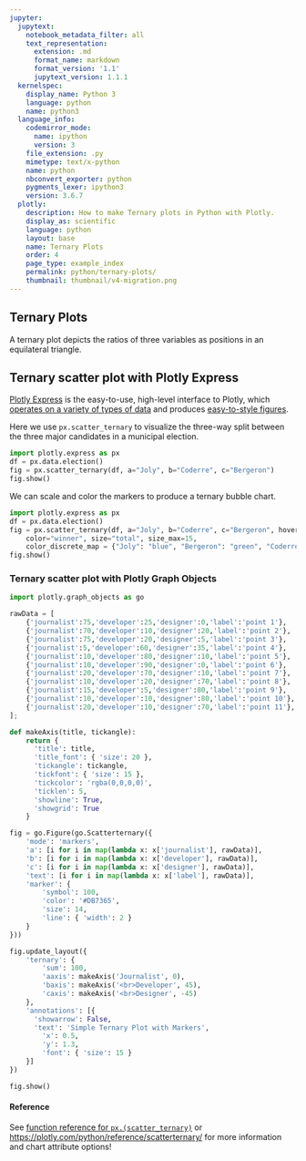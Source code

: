 ```yaml
---
jupyter:
  jupytext:
    notebook_metadata_filter: all
    text_representation:
      extension: .md
      format_name: markdown
      format_version: '1.1'
      jupytext_version: 1.1.1
  kernelspec:
    display_name: Python 3
    language: python
    name: python3
  language_info:
    codemirror_mode:
      name: ipython
      version: 3
    file_extension: .py
    mimetype: text/x-python
    name: python
    nbconvert_exporter: python
    pygments_lexer: ipython3
    version: 3.6.7
  plotly:
    description: How to make Ternary plots in Python with Plotly.
    display_as: scientific
    language: python
    layout: base
    name: Ternary Plots
    order: 4
    page_type: example_index
    permalink: python/ternary-plots/
    thumbnail: thumbnail/v4-migration.png
---
```


## Ternary Plots

A ternary plot depicts the ratios of three variables as positions in an equilateral triangle.

## Ternary scatter plot with Plotly Express

[Plotly Express](/python/plotly-express/) is the easy-to-use, high-level interface to Plotly, which [operates on a variety of types of data](/python/px-arguments/) and produces [easy-to-style figures](/python/styling-plotly-express/).

Here we use `px.scatter_ternary` to visualize the three-way split between the three major candidates in a municipal election.

```python
import plotly.express as px
df = px.data.election()
fig = px.scatter_ternary(df, a="Joly", b="Coderre", c="Bergeron")
fig.show()
```

We can scale and color the markers to produce a ternary bubble chart.

```python
import plotly.express as px
df = px.data.election()
fig = px.scatter_ternary(df, a="Joly", b="Coderre", c="Bergeron", hover_name="district",
    color="winner", size="total", size_max=15,
    color_discrete_map = {"Joly": "blue", "Bergeron": "green", "Coderre":"red"} )
fig.show()
```

### Ternary scatter plot with Plotly Graph Objects

```python
import plotly.graph_objects as go

rawData = [
    {'journalist':75,'developer':25,'designer':0,'label':'point 1'},
    {'journalist':70,'developer':10,'designer':20,'label':'point 2'},
    {'journalist':75,'developer':20,'designer':5,'label':'point 3'},
    {'journalist':5,'developer':60,'designer':35,'label':'point 4'},
    {'journalist':10,'developer':80,'designer':10,'label':'point 5'},
    {'journalist':10,'developer':90,'designer':0,'label':'point 6'},
    {'journalist':20,'developer':70,'designer':10,'label':'point 7'},
    {'journalist':10,'developer':20,'designer':70,'label':'point 8'},
    {'journalist':15,'developer':5,'designer':80,'label':'point 9'},
    {'journalist':10,'developer':10,'designer':80,'label':'point 10'},
    {'journalist':20,'developer':10,'designer':70,'label':'point 11'},
];

def makeAxis(title, tickangle):
    return {
      'title': title,
      'title_font': { 'size': 20 },
      'tickangle': tickangle,
      'tickfont': { 'size': 15 },
      'tickcolor': 'rgba(0,0,0,0)',
      'ticklen': 5,
      'showline': True,
      'showgrid': True
    }

fig = go.Figure(go.Scatterternary({
    'mode': 'markers',
    'a': [i for i in map(lambda x: x['journalist'], rawData)],
    'b': [i for i in map(lambda x: x['developer'], rawData)],
    'c': [i for i in map(lambda x: x['designer'], rawData)],
    'text': [i for i in map(lambda x: x['label'], rawData)],
    'marker': {
        'symbol': 100,
        'color': '#DB7365',
        'size': 14,
        'line': { 'width': 2 }
    }
}))

fig.update_layout({
    'ternary': {
        'sum': 100,
        'aaxis': makeAxis('Journalist', 0),
        'baxis': makeAxis('<br>Developer', 45),
        'caxis': makeAxis('<br>Designer', -45)
    },
    'annotations': [{
      'showarrow': False,
      'text': 'Simple Ternary Plot with Markers',
        'x': 0.5,
        'y': 1.3,
        'font': { 'size': 15 }
    }]
})

fig.show()
```

#### Reference
See [function reference for `px.(scatter_ternary)`](https://plotly.com/python-api-reference/generated/plotly.express.scatter_ternary) or https://plotly.com/python/reference/scatterternary/ for more information and chart attribute options!
